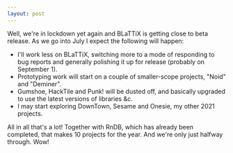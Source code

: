 ```yaml
---
layout: post
---
```


Well, we're in lockdown yet again and BLaTTiX is getting close to beta release.
As we go into July I expect the following will happen:

* I'll work less on BLaTTiX, switching more to a mode of responding to bug reports and  generally polishing it up for release (probably on September 1).
* Prototyping work will start on a couple of smaller-scope projects, "Noid" and "Deminer".
* Gumshoe, HackTile and Punk! will be dusted off, and basically upgraded to use the latest versions of libraries &c.
* I may start exploring DownTown, Sesame and Onesie, my other 2021 projects.

All in all that's a lot! Together with RnDB, which has already been completed,
that makes 10 projects for the year. And we're only just halfway through. Wow!
